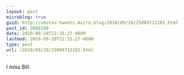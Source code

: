 ```yaml
---
layout: post
microblog: true
guid: http://vmstan-tweets.micro.blog/2010/09/20/25089712101.html
post_id: 3046348
date: 2010-09-20T22:25:27-0600
lastmod: 2010-09-20T22:25:27-0600
type: post
url: /2010/09/20/25089712101.html
---
```

I miss Bill.
